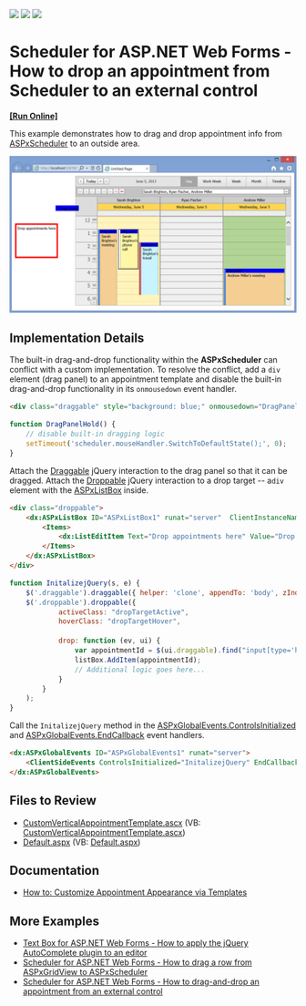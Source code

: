 <!-- default badges list -->
![](https://img.shields.io/endpoint?url=https://codecentral.devexpress.com/api/v1/VersionRange/128546684/15.2.5%2B)
[![](https://img.shields.io/badge/Open_in_DevExpress_Support_Center-FF7200?style=flat-square&logo=DevExpress&logoColor=white)](https://supportcenter.devexpress.com/ticket/details/E4708)
[![](https://img.shields.io/badge/📖_How_to_use_DevExpress_Examples-e9f6fc?style=flat-square)](https://docs.devexpress.com/GeneralInformation/403183)
<!-- default badges end -->

# Scheduler for ASP.NET Web Forms - How to drop an appointment from Scheduler to an external control
<!-- run online -->
**[[Run Online]](https://codecentral.devexpress.com/e4708/)**
<!-- run online end -->

This example demonstrates how to drag and drop appointment info from [ASPxScheduler](https://docs.devexpress.com/AspNet/DevExpress.Web.ASPxScheduler.ASPxScheduler) to an outside area. 

![](scheduler-with-external-drop-area.png)

## Implementation Details

The built-in drag-and-drop functionality within the **ASPxScheduler** can conflict with a custom implementation. To resolve the conflict, add a `div` element (drag panel) to an appointment template and disable the built-in drag-and-drop functionality in its `onmousedown` event handler.

```aspx
<div class="draggable" style="background: blue;" onmousedown="DragPanelHold();">
```

```js
function DragPanelHold() {
    // disable built-in dragging logic
    setTimeout('scheduler.mouseHandler.SwitchToDefaultState();', 0);
}
```

Attach the [Draggable](https://jqueryui.com/draggable/) jQuery interaction to the drag panel so that it can be dragged. Attach the [Droppable](https://jqueryui.com/droppable/) jQuery interaction to a drop target -- a`div` element with the [ASPxListBox](https://docs.devexpress.com/AspNet/DevExpress.Web.ASPxListBox) inside.

```aspx
<div class="droppable">
	<dx:ASPxListBox ID="ASPxListBox1" runat="server"  ClientInstanceName="listBox">
	    <Items>
	        <dx:ListEditItem Text="Drop appointments here" Value="Drop appointments here" />
	    </Items>
	</dx:ASPxListBox>
</div>
```

```js
function InitalizejQuery(s, e) {
    $('.draggable').draggable({ helper: 'clone', appendTo: 'body', zIndex: 100 });
    $('.droppable').droppable({
            activeClass: "dropTargetActive",
            hoverClass: "dropTargetHover",
            
            drop: function (ev, ui) {
                var appointmentId = $(ui.draggable).find("input[type='hidden']").val();
                listBox.AddItem(appointmentId);
                // Additional logic goes here...
            }
        }
    );
}
```

Call the `InitalizejQuery` method in the [ASPxGlobalEvents.ControlsInitialized](https://docs.devexpress.com/AspNet/js-ASPxClientGlobalEvents.ControlsInitialized) and [ASPxGlobalEvents.EndCallback](https://docs.devexpress.com/AspNet/js-ASPxClientGlobalEvents.EndCallback) event handlers.

```aspx
<dx:ASPxGlobalEvents ID="ASPxGlobalEvents1" runat="server">
    <ClientSideEvents ControlsInitialized="InitalizejQuery" EndCallback="InitalizejQuery" />
</dx:ASPxGlobalEvents>
```

## Files to Review

* [CustomVerticalAppointmentTemplate.ascx](./CS/CustomForms/CustomVerticalAppointmentTemplate.ascx) (VB: [CustomVerticalAppointmentTemplate.ascx](./VB/CustomForms/CustomVerticalAppointmentTemplate.ascx))
* [Default.aspx](./CS/Default.aspx) (VB: [Default.aspx](./VB/Default.aspx))

## Documentation

* [How to: Customize Appointment Appearance via Templates](https://docs.devexpress.com/AspNet/4220/components/scheduler/examples/customization/custom-form-and-custom-fields/how-to-customize-appointment-appearance-via-templates)

## More Examples

* [Text Box for ASP.NET Web Forms - How to apply the jQuery AutoComplete plugin to an editor](https://github.com/DevExpress-Examples/asp-net-web-forms-textbox-apply-jquery-autocomplete-plugin)
* [Scheduler for ASP.NET Web Forms - How to drag a row from ASPxGridView to ASPxScheduler](https://github.com/DevExpress-Examples/how-to-drag-a-row-from-aspxgridview-to-aspxscheduler-e4292)
* [Scheduler for ASP.NET Web Forms - How to drag-and-drop an appointment from an external control](https://github.com/DevExpress-Examples/how-to-drop-an-appointment-from-an-external-control-onto-an-aspxscheduler-e4746)

